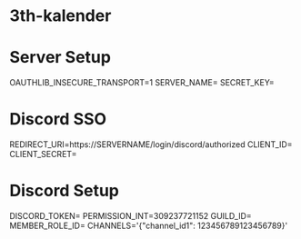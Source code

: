 # 3th-kalender



# Server Setup
OAUTHLIB_INSECURE_TRANSPORT=1
SERVER_NAME=
SECRET_KEY=

# Discord SSO
REDIRECT_URI=https://SERVERNAME/login/discord/authorized
CLIENT_ID=
CLIENT_SECRET=

# Discord Setup
DISCORD_TOKEN=
PERMISSION_INT=309237721152
GUILD_ID=
MEMBER_ROLE_ID=
CHANNELS='{"channel_id1": 123456789123456789}'